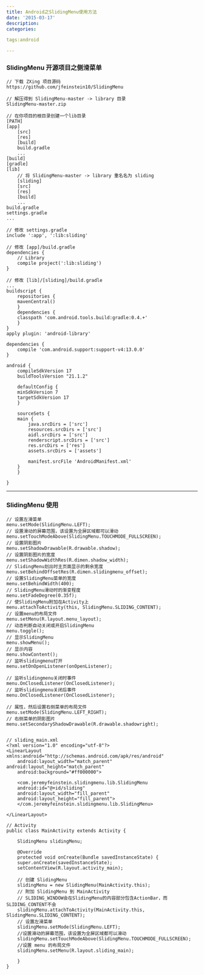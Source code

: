 ```yaml
---
title: Android之SlidingMenu使用方法
date: '2015-03-17'
description:
categories:

tags:android

---
```


>

###  SlidingMenu 开源项目之侧滑菜单

>

	// 下载 ZXing 项目源码
	https://github.com/jfeinstein10/SlidingMenu

	// 解压得到 SlidingMenu-master -> library 目录
	SlidingMenu-master.zip

	// 在你项目的根目录创建一个lib目录
	[PATH]
	[app]
	    [src]
	    [res]
	    [build]
	    build.gradle
	    ...
	[build]
	[gradle]
	[lib]
	    // 将 SlidingMenu-master -> library 重名名为 sliding
	    [sliding]
	    [src]
	    [res]
	    [build]
	    ... 
	build.gradle
	settings.gradle
	...

	// 修改 settings.gradle 
	include ':app', ':lib:sliding'

	// 修改 [app]/build.gradle
	dependencies {
	    // Library
	    compile project(':lib:sliding')
	}

	// 修改 [lib]/[sliding]/build.gradle
	...
	buildscript {
	    repositories {
		mavenCentral()
	    }
	    dependencies {
		classpath 'com.android.tools.build:gradle:0.4.+'
	    }
	}
	apply plugin: 'android-library'

	dependencies {
	    compile 'com.android.support:support-v4:13.0.0'
	}

	android {
	    compileSdkVersion 17
	    buildToolsVersion "21.1.2"

	    defaultConfig {
		minSdkVersion 7
		targetSdkVersion 17
	    }

	    sourceSets {
		main {
		    java.srcDirs = ['src']
		    resources.srcDirs = ['src']
		    aidl.srcDirs = ['src']
		    renderscript.srcDirs = ['src']
		    res.srcDirs = ['res']
		    assets.srcDirs = ['assets']

		    manifest.srcFile 'AndroidManifest.xml'
		}
	    }

	}

>

---

>

### SlidingMenu 使用 

>

	// 设置左滑菜单
	menu.setMode(SlidingMenu.LEFT); 
	// 设置滑动的屏幕范围，该设置为全屏区域都可以滑动
	menu.setTouchModeAbove(SlidingMenu.TOUCHMODE_FULLSCREEN); 
	// 设置阴影图片
	menu.setShadowDrawable(R.drawable.shadow);
	// 设置阴影图片的宽度
	menu.setShadowWidthRes(R.dimen.shadow_width); 
	// SlidingMenu划出时主页面显示的剩余宽度
	menu.setBehindOffsetRes(R.dimen.slidingmenu_offset); 
	// 设置SlidingMenu菜单的宽度
	menu.setBehindWidth(400);
	// SlidingMenu滑动时的渐变程度
	menu.setFadeDegree(0.35f); 
	// 使SlidingMenu附加在Activity上
	menu.attachToActivity(this, SlidingMenu.SLIDING_CONTENT); 
	// 设置menu的布局文件
	menu.setMenu(R.layout.menu_layout); 
	// 动态判断自动关闭或开启SlidingMenu
	menu.toggle(); 
	// 显示SlidingMenu
	menu.showMenu(); 
	// 显示内容
	menu.showContent(); 
	// 监听slidingmenu打开
	menu.setOnOpenListener(onOpenListener); 

	// 监听slidingmenu关闭时事件
	menu.OnClosedListener(OnClosedListener); 
	// 监听slidingmenu关闭后事件
	menu.OnClosedListener(OnClosedListener); 

	// 属性，然后设置右侧菜单的布局文件
	menu.setMode(SlidingMenu.LEFT_RIGHT); 
	// 右侧菜单的阴影图片
	menu.setSecondaryShadowDrawable(R.drawable.shadowright); 


	// sliding_main.xml
	<?xml version="1.0" encoding="utf-8"?>
	<LinearLayout xmlns:android="http://schemas.android.com/apk/res/android"
	    android:layout_width="match_parent" android:layout_height="match_parent"
	    android:background="#ff000000">

	    <com.jeremyfeinstein.slidingmenu.lib.SlidingMenu
		android:id="@+id/sliding"
		android:layout_width="fill_parent"
		android:layout_height="fill_parent">
		</com.jeremyfeinstein.slidingmenu.lib.SlidingMenu>

	</LinearLayout>
		
	// Activity
	public class MainActivity extends Activity {

	    SlidingMenu slidingMenu;

	    @Override
	    protected void onCreate(Bundle savedInstanceState) {
		super.onCreate(savedInstanceState);
		setContentView(R.layout.activity_main);

		// 创建 SlidingMenu
		slidingMenu = new SlidingMenu(MainActivity.this);
		// 附加 SlidingMenu 到 MainActivity
		// SLIDING_WINDOW会在SlidingMenu的内容部分包含ActionBar，而SLIDING_CONTENT不会
		slidingMenu.attachToActivity(MainActivity.this, SlidingMenu.SLIDING_CONTENT);
		// 设置左滑菜单
		slidingMenu.setMode(SlidingMenu.LEFT);
		//设置滑动的屏幕范围，该设置为全屏区域都可以滑动
		slidingMenu.setTouchModeAbove(SlidingMenu.TOUCHMODE_FULLSCREEN);
		//设置 menu 的布局文件
		slidingMenu.setMenu(R.layout.sliding_main);

	    }
	}


